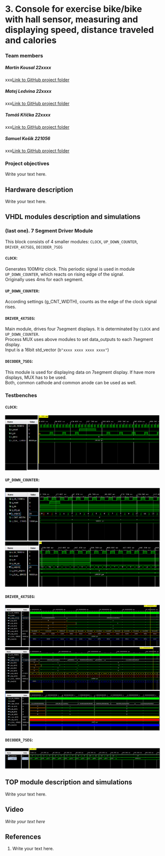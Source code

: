# 3. Console for exercise bike/bike with hall sensor, measuring and displaying speed, distance traveled and calories

### Team members

##### Martin Kousal 22xxxx <br/> 
xxx[Link to GitHub project folder]( http://github.com/xxx) <br/> 
##### Matej Ledvina 22xxxx <br/> 
xxx[Link to GitHub project folder]( http://github.com/xxx) <br/> 
##### Tomáš Kříčka 22xxxx <br/> 
xxx[Link to GitHub project folder]( http://github.com/xxx) <br/> 
##### Samuel Košík 221056 <br/>
xxx[Link to GitHub project folder]( https://github.com/amwellius/Digital-electronics-1/tree/main/Labs/project)

### Project objectives

Write your text here.


## Hardware description

Write your text here.


## VHDL modules description and simulations

### (last one). 7 Segment Driver Module <br/>
   This block consists of 4 smaller modules: `CLOCK`, `UP_DOWN_COUNTER`, `DRIVER_4X7SEG`, `DECODER_7SEG` <br/>
#### `CLOCK`:
   Generates 100MHz clock. This periodic signal is used in module `UP_DOWN_COUNTER`, which reacts on rising edge of the signal. <br/>
   Originally uses 4ms for each segment.
#### `UP_DOWN_COUNTER`:
   According settings (g_CNT_WIDTH), counts as the edge of the clock signal rises. <br/>
#### `DRIVER_4X7SEG`:
   Main module, drives four 7segment displays. It is determinated by `CLOCK` and `UP_DOWN_COUNTER`.<br/>
   Process MUX uses above modules to set data_outputs to each 7segment display. <br/>
   Input is a 16bit std_vector (`b"xxxx xxxx xxxx xxxx"`)
#### `DECODER_7SEG`:
   This module is used for displaying data on 7segment display. If have more displays, MUX has to be used. <br/>
   Both, common cathode and common anode can be used as well.
   
### Testbenches

#### `CLOCK`: <br/>
   ![image](images/tb_CLOCK.PNG)
   
#### `UP_DOWN_COUNTER`: <br/>
   ![image](images/tb_UP_DOWN_COUNTER_01.PNG)
   ![image](images/tb_UP_DOWN_COUNTER_02.PNG)
   
#### `DRIVER_4X7SEG`:
   ![image](images/tb_DRIVER_4x7SEG_01.PNG)
   ![image](images/tb_DRIVER_4x7SEG_02.PNG)
   ![image](images/tb_DRIVER_4x7SEG_03.PNG)
#### `DECODER_7SEG`:
   ![image](images/tb_DECODER_7SEG.PNG)


## TOP module description and simulations

Write your text here.


## Video

*Write your text here*


## References

   1. Write your text here.
